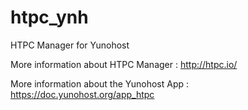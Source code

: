 htpc_ynh
========

HTPC Manager for Yunohost

More information about HTPC Manager : http://htpc.io/

More information about the Yunohost App : https://doc.yunohost.org/app_htpc
